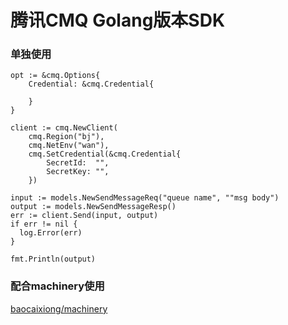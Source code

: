 # 腾讯CMQ Golang版本SDK

### 单独使用

```
opt := &cmq.Options{
    Credential: &cmq.Credential{

    }
}

client := cmq.NewClient(
    cmq.Region("bj"),
    cmq.NetEnv("wan"),
    cmq.SetCredential(&cmq.Credential{
        SecretId:  "",
        SecretKey: "",
    })

input := models.NewSendMessageReq("queue name", ""msg body")
output := models.NewSendMessageResp()
err := client.Send(input, output)
if err != nil {
  log.Error(err)
}

fmt.Println(output)
```

### 配合machinery使用

[baocaixiong/machinery](https://github.com/baocaixiong/machinery)
